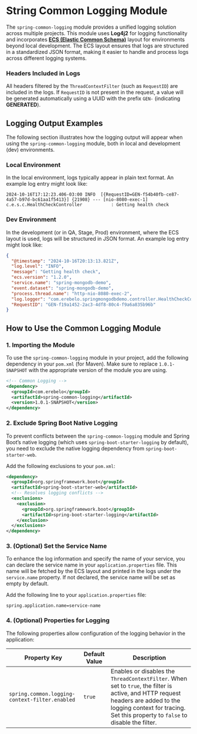 
# String Common Logging Module

The `spring-common-logging` module provides a unified logging solution across multiple projects. This module uses **Log4j2** for logging functionality and incorporates **[ECS (Elastic Common Schema)](https://www.elastic.co/guide/en/ecs-logging/java/current/setup.html)** layout for environments beyond local development. The ECS layout ensures that logs are structured in a standardized JSON format, making it easier to handle and process logs across different logging systems.

### Headers Included in Logs
All headers filtered by the `ThreadContextFilter` (such as `RequestID`) are included in the logs. If `RequestID` is not present in the request, a value will be generated automatically using a UUID with the prefix `GEN-` (indicating **GENERATED**).

## Logging Output Examples

The following section illustrates how the logging output will appear when using the `spring-common-logging` module, both in local and development (dev) environments.

### Local Environment
In the local environment, logs typically appear in plain text format. An example log entry might look like:

```
2024-10-16T17:12:23.406-03:00 INFO  [{RequestID=GEN-f54b40fb-ce87-4a57-b97d-bc61aa1f5413}] {21908} --- [nio-8080-exec-1] c.e.s.c.HealthCheckController           : Getting health check
```

### Dev Environment
In the development (or in QA, Stage, Prod) environment, where the ECS layout is used, logs will be structured in JSON format. An example log entry might look like:

```json
{
  "@timestamp": "2024-10-16T20:13:13.821Z",
  "log.level": "INFO",
  "message": "Getting health check",
  "ecs.version": "1.2.0",
  "service.name": "spring-mongodb-demo",
  "event.dataset": "spring-mongodb-demo",
  "process.thread.name": "http-nio-8080-exec-2",
  "log.logger": "com.erebelo.springmongodbdemo.controller.HealthCheckController",
  "RequestID": "GEN-f19a1452-2ac3-4df8-80c4-f9a6a835b96b"
}
```

## How to Use the Common Logging Module

### 1. Importing the Module
To use the `spring-common-logging` module in your project, add the following dependency in your `pom.xml` (for Maven). Make sure to replace `1.0.1-SNAPSHOT` with the appropriate version of the module you are using.

```xml
<!-- Common Logging -->
<dependency>
  <groupId>com.erebelo</groupId>
  <artifactId>spring-common-logging</artifactId>
  <version>1.0.1-SNAPSHOT</version>
</dependency>
```

### 2. Exclude Spring Boot Native Logging
To prevent conflicts between the `spring-common-logging` module and Spring Boot’s native logging (which uses `spring-boot-starter-logging` by default), you need to exclude the native logging dependency from `spring-boot-starter-web`.

Add the following exclusions to your `pom.xml`:

```xml
<dependency>
  <groupId>org.springframework.boot</groupId>
  <artifactId>spring-boot-starter-web</artifactId>
  <!-- Resolves logging conflicts -->
  <exclusions>
    <exclusion>
      <groupId>org.springframework.boot</groupId>
      <artifactId>spring-boot-starter-logging</artifactId>
    </exclusion>
  </exclusions>
</dependency>
```

### 3. (Optional) Set the Service Name
To enhance the log information and specify the name of your service, you can declare the service name in your `application.properties` file. This name will be fetched by the ECS layout and printed in the logs under the `service.name` property. If not declared, the service name will be set as empty by default.

Add the following line to your `application.properties` file:

```properties
spring.application.name=service-name
```

### 4. (Optional) Properties for Logging
The following properties allow configuration of the logging behavior in the application:

| Property Key                                       | Default Value | Description                                                                                       |
|----------------------------------------------------|---------------|---------------------------------------------------------------------------------------------------|
| `spring.common.logging-context-filter.enabled` | `true`        | Enables or disables the `ThreadContextFilter`. When set to `true`, the filter is active, and HTTP request headers are added to the logging context for tracing. Set this property to `false` to disable the filter. |
